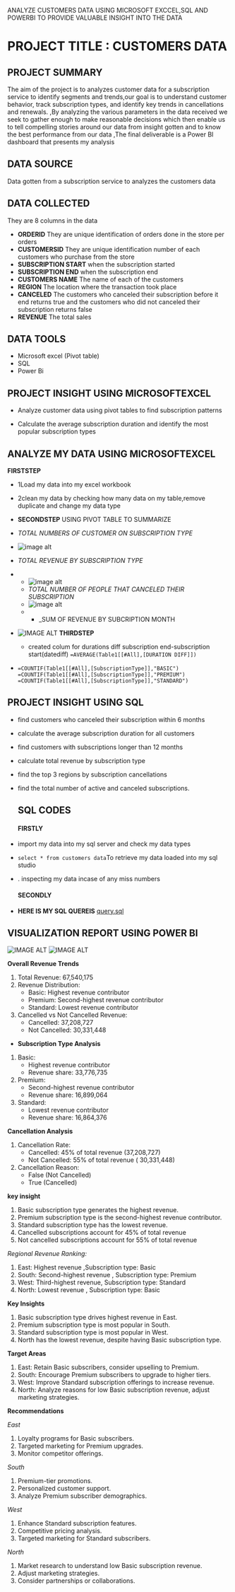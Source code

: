 
ANALYZE CUSTOMERS DATA USING MICROSOFT EXCCEL,SQL AND POWERBI TO PROVIDE VALUABLE INSIGHT INTO THE DATA
#  PROJECT TITLE : CUSTOMERS DATA

## PROJECT SUMMARY
The  aim of the project is to analyzes customer data for a subscription service to identify segments and trends,our goal is to understand customer behavior, track subscription types, and identify key trends in cancellations and renewals. ,By analyzing the various parameters in the data received we seek to gather enough to make reasonable decisions which then enable us to tell compelling stories around our data from insight gotten and to know the best performance from our data ,The final deliverable is a Power BI dashboard that presents my analysis

## DATA SOURCE
Data gotten from a subscription service to analyzes the customers data

## DATA COLLECTED
They are 8 columns in the data
- **ORDERID**
They are unique identification of orders done in the store per orders
-  **CUSTOMERSID**
They are unique identification number of each customers who purchase from the store
- **SUBSCRIPTION START**
when the subscription started 
- **SUBSCRIPTION END**
when the subscription end
- **CUSTOMERS NAME**
  The name of each of the customers
- **REGION**
  The location where the transaction took place
- **CANCELED**
   The customers who canceled their subscription before it end returns true and
  the customers who did not canceled their subscription returns false
- **REVENUE**
  The total sales

## DATA TOOLS
- Microsoft excel 
(Pivot table)
- SQL
-  Power Bi 
## PROJECT INSIGHT USING MICROSOFTEXCEL
- Analyze customer data using pivot tables to find subscription patterns
  
- Calculate the average subscription duration and identify the most popular
subscription types
## ANALYZE MY DATA USING MICROSOFTEXCEL
**FIRSTSTEP**
  - 1Load my data into my excel workbook
  - 2clean my data by checking how many data on my table,remove duplicate and change my data type
 -  **SECONDSTEP**
  USING PIVOT TABLE TO SUMMARIZE
- _TOTAL NUMBERS OF CUSTOMER ON SUBSCRIPTION TYPE_
- ![image alt](https://github.com/favourite189/LITA_CAPSTONE_PROJECT_2/blob/main/Screenshot%202024-10-24%20073231.png)
- _TOTAL REVENUE BY SUBSCRIPTION TYPE_
- - ![image alt](https://github.com/favourite189/LITA_CAPSTONE_PROJECT_2/blob/main/Screenshot%202024-10-24%20074200.png)
  - _TOTAL NUMBER OF PEOPLE THAT CANCELED THEIR SUBSCRIPTION_
  - ![image alt](https://github.com/favourite189/LITA_CAPSTONE_PROJECT_2/blob/main/Screenshot%202024-10-24%20073612.png)
  - - _SUM OF REVENUE BY SUBCRIPTION MONTH
 - ![IMAGE ALT](https://github.com/favourite189/LITA_CAPSTONE_PROJECT_2/blob/main/Screenshot%202024-10-31%20061043.png)
    **THIRDSTEP**
    - created colum for durations diff subscription end-subscription start(datediff)
     ``
    =AVERAGE(Table1[[#All],[DURATION DIFF]])
``

- ``
=COUNTIF(Table1[[#All],[SubscriptionType]],"BASIC")
=COUNTIF(Table1[[#All],[SubscriptionType]],"PREMIUM")
=COUNTIF(Table1[[#All],[SubscriptionType]],"STANDARD")
``
  
## PROJECT INSIGHT USING SQL
- find customers who canceled their subscription within 6 months

- calculate the average subscription duration for all customers
  
- find customers with subscriptions longer than 12 months
 
- calculate total revenue by subscription type
  
- find the top 3 regions by subscription cancellations
  
- find the total number of active and canceled subscriptions.



  ## SQL CODES
  #### FIRSTLY
 -  import my data into my sql server and check my data types
- ``
  select * from customers data
  ``To retrieve my data loaded into my sql studio
- . inspecting my data incase of any miss numbers
  #### SECONDLY
 - **HERE IS MY SQL QUEREIS**
 [query.sql](https://github.com/favourite189/LITA_CAPSTONE_PROJECT_2/blob/main/query.sql)

  ##  VISUALIZATION REPORT USING POWER BI
  ![IMAGE ALT](https://github.com/favourite189/LITA_CAPSTONE_PROJECT_2/blob/main/Screenshot%202024-10-29%20105400.png)
  ![IMAGE ALT](https://github.com/favourite189/LITA_CAPSTONE_PROJECT_2/blob/main/Screenshot%202024-10-28%20113528.png)
 
**Overall Revenue Trends**
1. Total Revenue: 67,540,175 
2. Revenue Distribution:
    - Basic: Highest revenue contributor 
    - Premium: Second-highest revenue contributor
    - Standard: Lowest revenue contributor
3. Cancelled vs Not Cancelled Revenue:
    - Cancelled:  37,208,727  
    - Not Cancelled:  30,331,448 

- **Subscription Type Analysis**
1. Basic:
    - Highest revenue contributor
    - Revenue share:  33,776,735 
2. Premium:
    - Second-highest revenue contributor
    - Revenue share: 16,899,064 
3. Standard:
    - Lowest revenue contributor
    - Revenue share:  16,864,376 

**Cancellation Analysis**

1. Cancellation Rate:
    - Cancelled: 45% of total revenue (37,208,727)   
    - Not Cancelled: 55% of total revenue ( 30,331,448)
2. Cancellation Reason:
    - False (Not Cancelled) 
    - True (Cancelled)

**key insight**

1. Basic subscription type generates the highest revenue.
2. Premium subscription type is the second-highest revenue contributor.
3. Standard subscription type has the lowest revenue.
4. Cancelled subscriptions account for 45% of total revenue
5. Not cancelled subscriptions account for 55% of total revenue


*Regional Revenue Ranking:*

1. East: Highest revenue ,Subscription type: Basic
2. South: Second-highest revenue , Subscription type: Premium
3. West: Third-highest revenue, Subscription type: Standard
4. North: Lowest revenue , Subscription type: Basic

**Key Insights**

1. Basic subscription type drives highest revenue in East.
2. Premium subscription type is most popular in South.
3. Standard subscription type is most popular in West.
4. North has the lowest revenue, despite having Basic subscription type.

**Target Areas**

1. East: Retain Basic subscribers, consider upselling to Premium.
2. South: Encourage Premium subscribers to upgrade to higher tiers.
3. West: Improve Standard subscription offerings to increase revenue.
4. North: Analyze reasons for low Basic subscription revenue, adjust marketing strategies.

**Recommendations**

_East_

1. Loyalty programs for Basic subscribers.
2. Targeted marketing for Premium upgrades.
3. Monitor competitor offerings.

_South_

1. Premium-tier promotions.
2. Personalized customer support.
3. Analyze Premium subscriber demographics.

_West_

1. Enhance Standard subscription features.
2. Competitive pricing analysis.
3. Targeted marketing for Standard subscribers.

_North_

1. Market research to understand low Basic subscription revenue.
2. Adjust marketing strategies.
3. Consider partnerships or collaborations.








